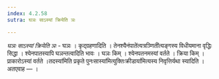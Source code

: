 ```yaml
---
index: 4.2.58
sutra: घञः साऽस्यां क्रियेति ञः

---
```

_घञः साऽस्यां क्रियेति ञः_ - घञः । कृद्ग्रहणादिति । तेनश्यैनंपाते॑त्यत्रञ्णिती॑त्यङ्गस्य विधीयमाना वृद्धिः सिद्धा । श्येनपातस्यापि घञन्तत्वादिति भावः । घञः किम् । श्येनपतनमस्यां वर्तते । क्रिया किम् । प्राकारोऽस्यां वर्तते ।तदस्या॑मिति प्रकृते पुनःसास्या॑मित्युक्तिःक्रीडायां॑मित्यस्य निवृत्तिर्यथा स्यादिति । अतएवाह —  ।